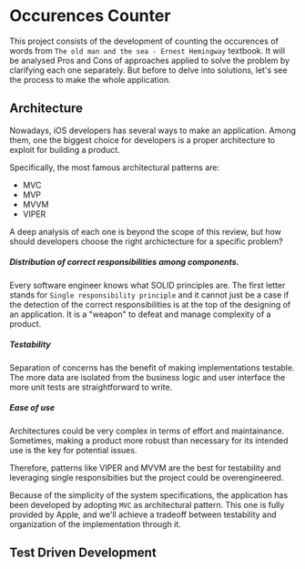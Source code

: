 # Occurences Counter

This project consists of the development of counting the occurences of words from `The old man and the sea - Ernest Hemingway` textbook.
It will be analysed Pros and Cons of approaches applied to solve the problem by clarifying each one separately. But before to delve into solutions, let's see the process to make the whole application.

## Architecture

Nowadays, iOS developers has several ways to make an application. Among them, one the biggest choice for developers is a proper architecture to exploit for building a product. 

Specifically, the most famous architectural patterns are:

- MVC
- MVP
- MVVM
- VIPER

A deep analysis of each one is beyond the scope of this review, but how should developers choose the right archictecture for a specific problem?

##### Distribution of correct responsibilities among components. 

Every software engineer knows what SOLID principles are. The first letter stands for `Single responsibility principle` and it cannot just be a case if the detection of the correct responsibilities is at the top of the designing of an application.
It is a "weapon" to defeat and manage complexity of a product. 

##### Testability
Separation of concerns has the benefit of making implementations testable. The more data are isolated from the business logic and user interface the more unit tests are straightforward to write.

##### Ease of use
Architectures could be very complex in terms of effort and maintainance. Sometimes, making a product more robust than necessary for its intended use is the key for potential issues.


Therefore, patterns like VIPER and MVVM are the best for testability and leveraging single responsibities but the project could be overengineered.

Because of the simplicity of the system specifications, the application has been developed by adopting `MVC` as architectural pattern. 
This one is fully provided by Apple, and we'll achieve a tradeoff between testability and organization of the implementation through it.


## Test Driven Development

